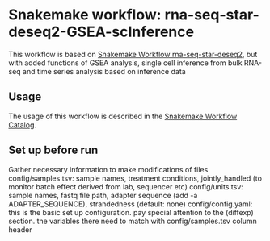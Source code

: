 # Snakemake workflow: rna-seq-star-deseq2-GSEA-scInference

This workflow is based on [Snakemake Workflow rna-seq-star-deseq2](https://github.com/snakemake-workflows/rna-seq-star-deseq2), but with added functions of GSEA analysis, single cell inference from bulk RNA-seq and time series analysis based on inference data 

## Usage

The usage of this workflow is described in the [Snakemake Workflow Catalog](https://snakemake.github.io/snakemake-workflow-catalog/?usage=snakemake-workflows%2Frna-seq-star-deseq2).

## Set up before run

Gather necessary information to make modifications of files
config/samples.tsv: sample names, treatment conditions, jointly_handled (to monitor batch effect derived from lab, sequencer etc)
config/units.tsv: sample names, fastq file path, adapter sequence (add -a ADAPTER_SEQUENCE), strandedness (default: none)
config/config.yaml: this is the basic set up configuration. pay special attention to the (diffexp) section. the variables there need to match with config/samples.tsv column header




